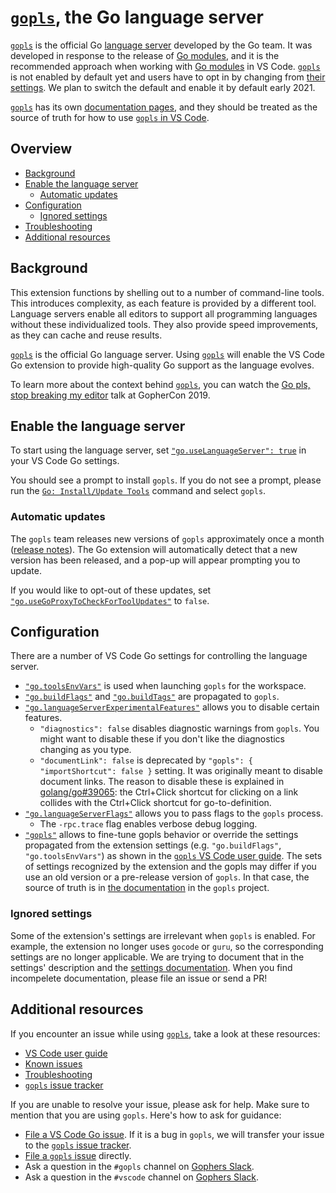 # [`gopls`], the Go language server

[`gopls`] is the official Go [language server](https://langserver.org/) developed by the Go team. It was developed in response to the release of [Go modules], and it is the recommended approach when working with [Go modules] in VS Code. [`gopls`] is not enabled by default yet and users have to opt in by changing from [their settings](#enable-the-language-server). We plan to switch the default and enable it by default early 2021.

[`gopls`] has its own [documentation pages](https://github.com/golang/tools/tree/master/gopls/doc), and they should be treated as the source of truth for how to use [`gopls` in VS Code](https://github.com/golang/tools/blob/master/gopls/doc/vscode.md).

## Overview

* [Background](#background)
* [Enable the language server](#enable-the-language-server)
  * [Automatic updates](#automatic-updates)
* [Configuration](#configuration)
  * [Ignored settings](#ignored-settings)
* [Troubleshooting](https://github.com/golang/tools/blob/master/gopls/doc/troubleshooting.md)
* [Additional resources](#additional-resources)

## Background

This extension functions by shelling out to a number of command-line tools. This introduces complexity, as each feature is provided by a different tool. Language servers enable all editors to support all programming languages without these individualized tools. They also provide speed improvements, as they can cache and reuse results.

[`gopls`] is the official Go language server. Using [`gopls`] will enable the VS Code Go extension to provide high-quality Go support as the language evolves.

To learn more about the context behind [`gopls`], you can watch the [Go pls, stop breaking my editor](https://www.youtube.com/watch?v=EFJfdWzBHwE) talk at GopherCon 2019.

## Enable the language server

To start using the language server, set [`"go.useLanguageServer": true`](settings.md#go.useLanguageServer) in your VS Code Go settings.

You should see a prompt to install `gopls`. If you do not see a prompt, please run the [`Go: Install/Update Tools`](commands.md#go-installupdate-tools) command and select `gopls`.

### Automatic updates

The `gopls` team releases new versions of `gopls` approximately once a month ([release notes](https://github.com/golang/go/issues/33030)). The Go extension will automatically detect that a new version has been released, and a pop-up will appear prompting you to update.

If you would like to opt-out of these updates, set [`"go.useGoProxyToCheckForToolUpdates"`](settings.md#go.useGoProxyToCheckForToolUpdates) to `false`.

## Configuration

There are a number of VS Code Go settings for controlling the language server.

* [`"go.toolsEnvVars"`](settings.md#go.toolsEnvVars) is used when launching `gopls` for the workspace.
* [`"go.buildFlags"`](settings.md#go.buildFlags) and [`"go.buildTags"`](settings.md#go.buildTags) are propagated to `gopls`.
* [`"go.languageServerExperimentalFeatures"`](settings.md#go.languageServerExperimentalFeatures) allows you to disable certain features.
  * `"diagnostics": false` disables diagnostic warnings from `gopls`. You might want to disable these if you don't like the diagnostics changing as you type.
  * `"documentLink": false` is deprecated by `"gopls": { "importShortcut": false }` setting. It was originally meant to disable document links. The reason to disable these is explained in [golang/go#39065](https://github.com/golang/go/issues/39065): the Ctrl+Click shortcut for clicking on a link collides with the Ctrl+Click shortcut for go-to-definition.
* [`"go.languageServerFlags"`](settings.md#go.languageServerFlags) allows you to pass flags to the `gopls` process.
  * The `-rpc.trace` flag enables verbose debug logging.
* [`"gopls"`](settings.md#gopls) allows to fine-tune gopls behavior or override the settings propagated from the extension settings (e.g. `"go.buildFlags"`, `"go.toolsEnvVars"`) as shown in the [`gopls` VS Code user guide](https://github.com/golang/tools/blob/master/gopls/doc/vscode.md). The sets of settings recognized by the extension and the gopls may differ if you use an old version or a pre-release version of `gopls`. In that case, the source of truth is in [the documentation](https://github.com/golang/tools/tree/master/gopls/doc/settings.md) in the `gopls` project.

### Ignored settings

Some of the extension's settings are irrelevant when `gopls` is enabled. For example, the extension no longer uses `gocode` or `guru`, so the corresponding settings are no longer applicable. We are trying to document that in the settings' description and the [settings documentation](settings.md). When you find incompelete documentation, please file an issue or send a PR!

## Additional resources

If you encounter an issue while using [`gopls`], take a look at these resources:

* [VS Code user guide](https://github.com/golang/tools/blob/master/gopls/doc/vscode.md)
* [Known issues](https://github.com/golang/tools/blob/master/gopls/doc/status.md#known-issues)
* [Troubleshooting](https://github.com/golang/tools/blob/master/gopls/doc/troubleshooting.md)
* [`gopls` issue tracker](https://github.com/golang/go/issues?q=is%3Aissue+is%3Aopen+label%3Agopls)

If you are unable to resolve your issue, please ask for help. Make sure to mention that you are using `gopls`. Here's how to ask for guidance:

* [File a VS Code Go issue](https://github.com/golang/vscode-go/issues/new/choose). If it is a bug in `gopls`, we will transfer your issue to the [`gopls` issue tracker](https://github.com/golang/go/issues).
* [File a `gopls` issue](https://github.com/golang/go/issues/new) directly.
* Ask a question in the `#gopls` channel on [Gophers Slack].
* Ask a question in the `#vscode` channel on [Gophers Slack].

[Go modules]: https://blog.golang.org/using-go-modules
[`gopls`]: https://golang.org/s/gopls
[Gophers Slack]: https:/gophers.slack.com/
